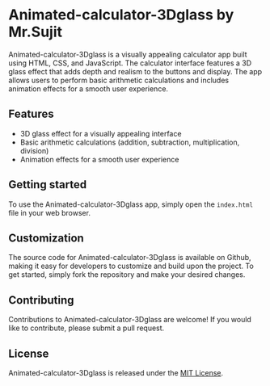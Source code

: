 # Animated-calculator-3Dglass by Mr.Sujit

Animated-calculator-3Dglass is a visually appealing calculator app built using HTML, CSS, and JavaScript. The calculator interface features a 3D glass effect that adds depth and realism to the buttons and display. The app allows users to perform basic arithmetic calculations and includes animation effects for a smooth user experience.

## Features

- 3D glass effect for a visually appealing interface
- Basic arithmetic calculations (addition, subtraction, multiplication, division)
- Animation effects for a smooth user experience

## Getting started

To use the Animated-calculator-3Dglass app, simply open the `index.html` file in your web browser.

## Customization

The source code for Animated-calculator-3Dglass is available on Github, making it easy for developers to customize and build upon the project. To get started, simply fork the repository and make your desired changes.

## Contributing

Contributions to Animated-calculator-3Dglass are welcome! If you would like to contribute, please submit a pull request.

## License

Animated-calculator-3Dglass is released under the [MIT License](https://opensource.org/licenses/MIT).
